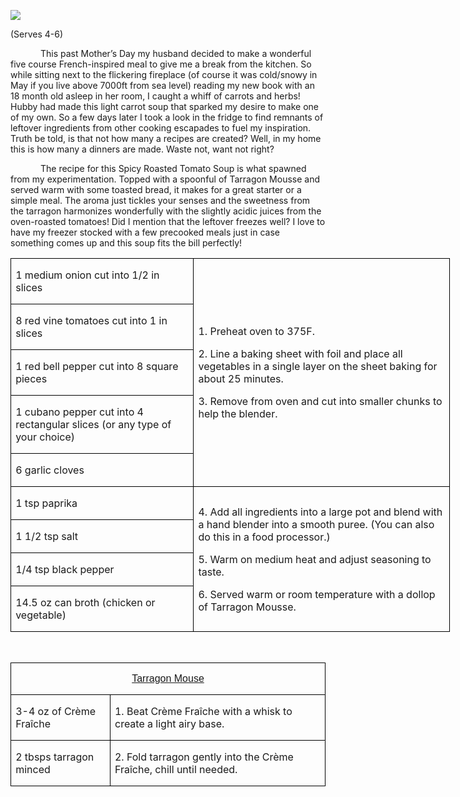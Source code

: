 ![](images/2015/Jun/20150516-DSC_3576.jpg)

(Serves 4-6)

<p style='text-indent:.5in'>This
past Mother’s Day my husband decided to make a wonderful five course
French-inspired meal to give me a break from the kitchen. So while sitting next
to the flickering fireplace (of course it was cold/snowy in May if you live
above 7000ft from sea level) reading my new book with an 18 month old asleep in
her room, I caught a whiff of carrots and herbs! Hubby had made this light
carrot soup that sparked my desire to make one of my own. So a few days later I
took a look in the fridge to find remnants of leftover ingredients from other cooking
escapades to fuel my inspiration. Truth be told, is that not how many a recipes
are created? Well, in my home this is how many a dinners are made. Waste not,
want not right?</p>

<p style='text-indent:.5in'>The
recipe for this Spicy Roasted Tomato Soup is what spawned from my
experimentation. Topped with a spoonful of Tarragon Mousse and served warm with
some toasted bread, it makes for a great starter or a simple meal. The aroma
just tickles your senses and the sweetness from the tarragon harmonizes
wonderfully with the slightly acidic juices from the oven-roasted tomatoes! Did
I mention that the leftover freezes well? I love to have my freezer stocked
with a few precooked meals just in case something comes up and this soup fits
the bill perfectly!</p>



<table border=1 cellspacing=0 cellpadding=0 width=528
 style='width:527.5pt;border-collapse:collapse;border:none'>
 <tr style='height:27.9pt'>
  <td width=217 style='width:216.9pt;border:solid windowtext 1.0pt;padding:
  0in 5.4pt 0in 5.4pt;height:27.9pt'>
  <p>1 medium onion cut into 1/2
  in slices</p>
  </td>
  <td width=311 rowspan=5 style='width:310.6pt;border:solid windowtext 1.0pt;
  border-left:none;padding:0in 5.4pt 0in 5.4pt;height:27.9pt'>
  <p>1. Preheat oven to 375F.</p>
  <p>2. Line a baking sheet
  with foil and place all vegetables in a single layer on the sheet baking for
  about 25 minutes.</p>
  <p>3. Remove from oven and
  cut into smaller chunks to help the blender.</p>
  </td>
 </tr>
 <tr style='height:27.05pt'>
  <td width=217 style='width:216.9pt;border:solid windowtext 1.0pt;border-top:
  none;padding:0in 5.4pt 0in 5.4pt;height:27.05pt'>
  <p>8 red vine tomatoes cut
  into 1 in slices</p>
  </td>
 </tr>
 <tr style='height:27.05pt'>
  <td width=217 style='width:216.9pt;border:solid windowtext 1.0pt;border-top:
  none;padding:0in 5.4pt 0in 5.4pt;height:27.05pt'>
  <p>1 red bell pepper cut into
  8 square pieces</p>
  </td>
 </tr>
 <tr style='height:27.05pt'>
  <td width=217 style='width:216.9pt;border:solid windowtext 1.0pt;border-top:
  none;padding:0in 5.4pt 0in 5.4pt;height:27.05pt'>
  <p>1 cubano pepper cut into 4
  rectangular slices (or any type of your choice)</p>
  </td>
 </tr>
 <tr style='height:27.05pt'>
  <td width=217 style='width:216.9pt;border:solid windowtext 1.0pt;border-top:
  none;padding:0in 5.4pt 0in 5.4pt;height:27.05pt'>
  <p>6 garlic cloves</p>
  </td>
 </tr>
 <tr style='height:27.05pt'>
  <td width=217 style='width:216.9pt;border:solid windowtext 1.0pt;border-top:
  none;padding:0in 5.4pt 0in 5.4pt;height:27.05pt'>
  <p>1 tsp paprika</p>
  </td>
  <td width=311 rowspan=4 style='width:310.6pt;border-top:none;border-left:
  none;border-bottom:solid windowtext 1.0pt;border-right:solid windowtext 1.0pt;
  padding:0in 5.4pt 0in 5.4pt;height:27.05pt'>
  <p>4. Add all ingredients
  into a large pot and blend with a hand blender into a smooth puree. (You can
  also do this in a food processor.)</p>
  <p>5. Warm on medium heat and
  adjust seasoning to taste.</p>
  <p>6. Served warm or room
  temperature with a dollop of Tarragon Mousse.</p>
  </td>
 </tr>
 <tr style='height:27.05pt'>
  <td width=217 style='width:216.9pt;border:solid windowtext 1.0pt;border-top:
  none;padding:0in 5.4pt 0in 5.4pt;height:27.05pt'>
  <p>1 1/2 tsp salt</p>
  </td>
 </tr>
 <tr style='height:27.05pt'>
  <td width=217 style='width:216.9pt;border:solid windowtext 1.0pt;border-top:
  none;padding:0in 5.4pt 0in 5.4pt;height:27.05pt'>
  <p>1/4 tsp black pepper</p>
  </td>
 </tr>
 <tr style='height:27.05pt'>
  <td width=217 style='width:216.9pt;border:solid windowtext 1.0pt;border-top:
  none;padding:0in 5.4pt 0in 5.4pt;height:27.05pt'>
  <p>14.5 oz can broth (chicken
  or vegetable)</p>
  </td>
 </tr>
</table>

<p>&nbsp;</p>

<table border=1 cellspacing=0 cellpadding=0
 style='border-collapse:collapse;border:none'>
 <tr style='height:22.85pt'>
  <td width=528 colspan=2 style='width:527.75pt;border:solid windowtext 1.0pt;
  padding:0in 5.4pt 0in 5.4pt;height:22.85pt'>
  <p align=center style='text-align:center'><u><span
  style='font-family:Arial'>Tarragon Mouse</u></p>
  </td>
 </tr>
 <tr style='height:22.85pt'>
  <td width=148 style='width:147.5pt;border:solid windowtext 1.0pt;border-top:
  none;padding:0in 5.4pt 0in 5.4pt;height:22.85pt'>
  <p>3-4 oz of Crème Fraîche</p>
  </td>
  <td width=380 style='width:380.25pt;border-top:none;border-left:none;
  border-bottom:solid windowtext 1.0pt;border-right:solid windowtext 1.0pt;
  padding:0in 5.4pt 0in 5.4pt;height:22.85pt'>
  <p>1. Beat Crème Fraîche with
  a whisk to create a light airy base.</p>
  </td>
 </tr>
 <tr style='height:23.7pt'>
  <td width=148 style='width:147.5pt;border:solid windowtext 1.0pt;border-top:
  none;padding:0in 5.4pt 0in 5.4pt;height:23.7pt'>
  <p>2 tbsps tarragon minced</p>
  </td>
  <td width=380 style='width:380.25pt;border-top:none;border-left:none;
  border-bottom:solid windowtext 1.0pt;border-right:solid windowtext 1.0pt;
  padding:0in 5.4pt 0in 5.4pt;height:23.7pt'>
  <p>2. Fold tarragon gently
  into the Crème Fraîche, chill until needed.</p>
  </td>
 </tr>
</table>
